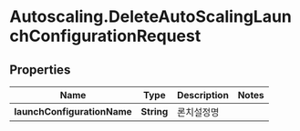# Autoscaling.DeleteAutoScalingLaunchConfigurationRequest

## Properties
Name | Type | Description | Notes
------------ | ------------- | ------------- | -------------
**launchConfigurationName** | **String** | 론치설정명 | 


